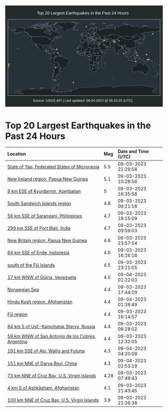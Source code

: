 ![Map](./map.png)

# Top 20 Largest Earthquakes in the Past 24 Hours

| Location | Mag | Date and Time (UTC) |
|:---|:---|:---|
| [State of Yap, Federated States of Micronesia](https://earthquake.usgs.gov/earthquakes/eventpage/us7000kt2i) | 5.5 | 09-03-2023 21:29:58 |
| [New Ireland region, Papua New Guinea](https://earthquake.usgs.gov/earthquakes/eventpage/us7000kt06) | 5.1 | 09-03-2023 10:28:56 |
| [9 km ESE of Kyurdarmir, Azerbaijan](https://earthquake.usgs.gov/earthquakes/eventpage/us7000kt1k) | 5 | 09-03-2023 16:35:58 |
| [South Sandwich Islands region](https://earthquake.usgs.gov/earthquakes/eventpage/us7000ksyp) | 4.8 | 09-03-2023 06:21:18 |
| [56 km SSE of Sarangani, Philippines](https://earthquake.usgs.gov/earthquakes/eventpage/us7000kt1v) | 4.7 | 09-03-2023 18:15:09 |
| [299 km SSE of Port Blair, India](https://earthquake.usgs.gov/earthquakes/eventpage/us7000kt05) | 4.7 | 09-03-2023 09:59:03 |
| [New Britain region, Papua New Guinea](https://earthquake.usgs.gov/earthquakes/eventpage/us7000kt33) | 4.6 | 09-03-2023 23:57:54 |
| [64 km SSE of Ende, Indonesia](https://earthquake.usgs.gov/earthquakes/eventpage/us7000kt1g) | 4.6 | 09-03-2023 16:16:18 |
| [south of the Fiji Islands](https://earthquake.usgs.gov/earthquakes/eventpage/us7000kt2v) | 4.5 | 09-03-2023 23:21:05 |
| [17 km WNW of Güiria, Venezuela](https://earthquake.usgs.gov/earthquakes/eventpage/us7000kt3e) | 4.5 | 09-04-2023 01:22:03 |
| [Norwegian Sea](https://earthquake.usgs.gov/earthquakes/eventpage/us7000kt1t) | 4.4 | 09-03-2023 17:44:29 |
| [Hindu Kush region, Afghanistan](https://earthquake.usgs.gov/earthquakes/eventpage/us7000kt3g) | 4.4 | 09-04-2023 01:38:49 |
| [Fiji region](https://earthquake.usgs.gov/earthquakes/eventpage/us7000kt1f) | 4.4 | 09-03-2023 16:14:57 |
| [84 km S of Ust’-Kamchatsk Staryy, Russia](https://earthquake.usgs.gov/earthquakes/eventpage/us7000ksyq) | 4.4 | 09-03-2023 06:28:02 |
| [59 km WNW of San Antonio de los Cobres, Argentina](https://earthquake.usgs.gov/earthquakes/eventpage/us7000kt0r) | 4.4 | 09-03-2023 12:32:05 |
| [191 km SSE of Alo, Wallis and Futuna](https://earthquake.usgs.gov/earthquakes/eventpage/us7000kt47) | 4.3 | 09-04-2023 04:20:09 |
| [151 km NNE of Darya Boyi, China](https://earthquake.usgs.gov/earthquakes/eventpage/us7000kt3u) | 4.3 | 09-04-2023 02:53:19 |
| [73 km NNE of Cruz Bay, U.S. Virgin Islands](https://earthquake.usgs.gov/earthquakes/eventpage/pr2023246000) | 4.28 | 09-03-2023 07:49:43 |
| [4 km S of Ashkāsham, Afghanistan](https://earthquake.usgs.gov/earthquakes/eventpage/us7000kt2l) | 4.1 | 09-03-2023 21:43:45 |
| [100 km NNE of Cruz Bay, U.S. Virgin Islands](https://earthquake.usgs.gov/earthquakes/eventpage/pr2023246004) | 3.9 | 09-03-2023 21:26:38 |
